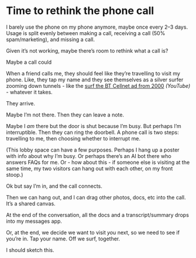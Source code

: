# Time to rethink the phone call

I barely use the phone on my phone anymore, maybe once every 2–3 days. Usage
is split evenly between making a call, receiving a call (50% spam/marketing),
and missing a call.

Given it’s not working, maybe there’s room to rethink what a call is?

Maybe a call could

When a friend calls me, they should feel like they’re travelling to visit my
phone. Like, they tap my name and they see themselves as a silver surfer
zooming down tunnels - like the [surf the BT Cellnet ad from
2000](https://www.youtube.com/watch?v=zkvNW3do-9g) _(YouTube)_ \- whatever it
takes.

They arrive.

Maybe I’m not there. Then they can leave a note.

Maybe I _am_ there but the door is shut because I’m busy. But perhaps I’m
interruptible. Then they can ring the doorbell. A phone call is two steps:
travelling to me, then choosing whether to interrupt me.

(This lobby space can have a few purposes. Perhaps I hang up a poster with
info about why I’m busy. Or perhaps there’s an AI bot there who answers FAQs
for me. Or - how about this - if someone else is visiting at the same time, my
two visitors can hang out with each other, on my front stoop.)

Ok but say I’m in, and the call connects.

Then we can hang out, and I can drag other photos, docs, etc into the call.
It’s a shared canvas.

At the end of the conversation, all the docs and a transcript/summary drops
into my messages app.

Or, at the end, we decide we want to visit _you_ next, so we need to see if
you’re in. Tap your name. Off we surf, together.

I should sketch this.
